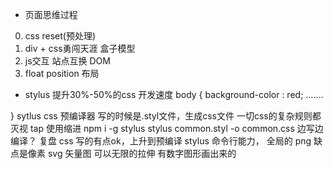 - 页面思维过程
0. css reset(预处理)
1. div + css勇闯天涯
    盒子模型
2. js交互
    站点互换 DOM
3. float position 布局 

- stylus
提升30%-50%的css 开发速度
body
{
    background-color : red;
    .......

}
sytlus css 预编译器
写的时候是.styl文件，生成css文件
 一切css的复杂规则都灭视
    tap 使用缩进
    npm i -g stylus 
    stylus common.styl -o common.css
    边写边编译？ 
    复盘 
    css 写的有点ok，上升到预编译 stylus
    命令行能力，
    全局的
    png 缺点是像素
    svg 矢量图 可以无限的拉伸
    有数字图形画出来的